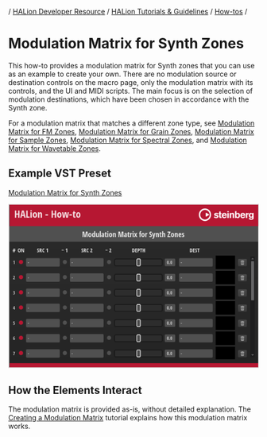 / [HALion Developer Resource](../../HALion-Developer-Resource.md) / [HALion Tutorials & Guidelines](./HALion-Tutorials-Guidelines.md) / [How-tos](./How-tos.md) /

# Modulation Matrix for Synth Zones

This how-to provides a modulation matrix for Synth zones that you can use as an example to create your own. There are no modulation source or destination controls on the macro page, only the modulation matrix with its controls, and the UI and MIDI scripts. The main focus is on the selection of modulation destinations, which have been chosen in accordance with the Synth zone.

For a modulation matrix that matches a different zone type, see [Modulation Matrix for FM Zones](./Modulation-Matrix-for-FM-Zones.md), [Modulation Matrix for Grain Zones](./Modulation-Matrix-for-Grain-Zones.md), [Modulation Matrix for Sample Zones](./Modulation-Matrix-for-Sample-Zones.md), [Modulation Matrix for Spectral Zones](./Modulation-Matrix-for-Spectral-Zones.md), and [Modulation Matrix for Wavetable Zones](./Modulation-Matrix-for-Wavetable-Zones.md).


## Example VST Preset

[Modulation Matrix for Synth Zones](../vstpresets/Modulation%20Matrix%20for%20Synth%20Zones.vstpreset)

![Modulation Matrix for Synth Zones](../images/Modulation-Matrix-for-Synth-Zones.png)

## How the Elements Interact

The modulation matrix is provided as-is, without detailed explanation. The [Creating a Modulation Matrix](./Creating-a-Modulation-Matrix.md) tutorial explains how this modulation matrix works.
